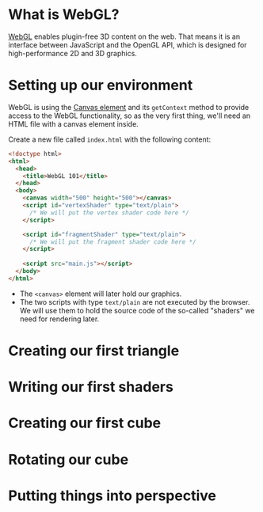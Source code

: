 # What is WebGL?

[WebGL](https://www.khronos.org/webgl/) enables plugin-free 3D content on the web.
That means it is an interface between JavaScript and the OpenGL API, which is designed for high-performance 2D and 3D graphics.

# Setting up our environment

WebGL is using the [Canvas element](https://developer.mozilla.org/en-US/docs/Web/API/HTMLCanvasElement) and its `getContext` method to provide access to the WebGL functionality, so as the very first thing, we'll need an HTML file with a canvas element inside.

Create a new file called `index.html` with the following content:
```html
<!doctype html>
<html>
  <head>
    <title>WebGL 101</title>
  </head>
  <body>
    <canvas width="500" height="500"></canvas>
    <script id="vertexShader" type="text/plain">
      /* We will put the vertex shader code here */
    </script>

    <script id="fragmentShader" type="text/plain">
      /* We will put the fragment shader code here */
    </script>
    
    <script src="main.js"></script>
  </body>
</html>
```

* The `<canvas>` element will later hold our graphics.
* The two scripts with type `text/plain` are not executed by the browser. We will use them to hold the source code of the so-called "shaders" we need for rendering later.

# Creating our first triangle

# Writing our first shaders

# Creating our first cube

# Rotating our cube

# Putting things into perspective


